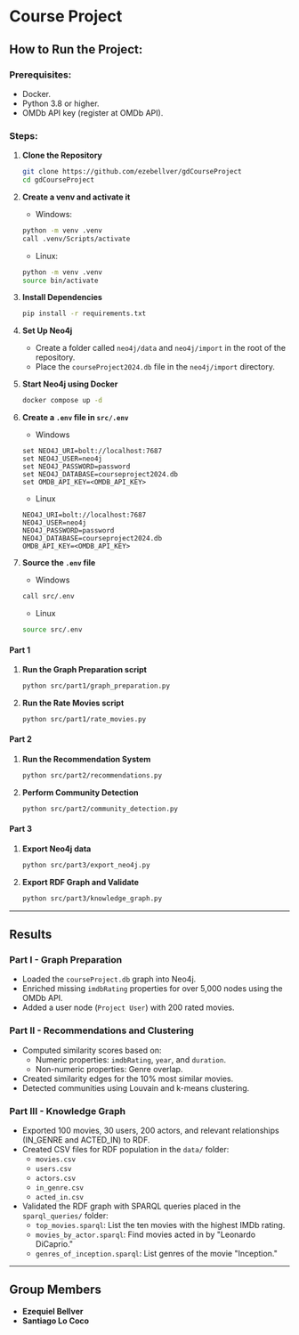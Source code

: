 # **Course Project**

## How to Run the Project:

### Prerequisites:

* Docker.
* Python 3.8 or higher.
* OMDb API key (register at OMDb API).

### Steps:

1. **Clone the Repository**
   ```bash
   git clone https://github.com/ezebellver/gdCourseProject
   cd gdCourseProject
   ```

2. **Create a venv and activate it**
    - Windows:
    ```bash
    python -m venv .venv
    call .venv/Scripts/activate
    ```
    - Linux:
    ```bash
    python -m venv .venv
    source bin/activate
    ```

3. **Install Dependencies**
    ```bash
    pip install -r requirements.txt
    ```

4. **Set Up Neo4j**
    - Create a folder called `neo4j/data` and `neo4j/import` in the root of the repository.
    - Place the `courseProject2024.db` file in the `neo4j/import` directory.

5. **Start Neo4j using Docker**
   ```bash
   docker compose up -d
   ```
   
6. **Create a `.env` file in `src/.env`**
    - Windows
    ```env
    set NEO4J_URI=bolt://localhost:7687
    set NEO4J_USER=neo4j
    set NEO4J_PASSWORD=password
    set NEO4J_DATABASE=courseproject2024.db
    set OMDB_API_KEY=<OMDB_API_KEY>
    ```
    - Linux
    ```env
    NEO4J_URI=bolt://localhost:7687
    NEO4J_USER=neo4j
    NEO4J_PASSWORD=password
    NEO4J_DATABASE=courseproject2024.db
    OMDB_API_KEY=<OMDB_API_KEY>
    ```

7. **Source the `.env` file**
    - Windows
    ```bash
    call src/.env
    ```
    - Linux
    ```bash
    source src/.env
    ```

#### Part 1

1. **Run the Graph Preparation script**
    ```bash
    python src/part1/graph_preparation.py
    ```

2. **Run the Rate Movies script**
    ```bash
    python src/part1/rate_movies.py
    ```
   
#### Part 2

1. **Run the Recommendation System**
    ```bash
    python src/part2/recommendations.py
    ```

2. **Perform Community Detection**
    ```bash
    python src/part2/community_detection.py
    ```

#### Part 3

1. **Export Neo4j data**
    ```bash
    python src/part3/export_neo4j.py
    ```
   
2. **Export RDF Graph and Validate**
    ```bash
    python src/part3/knowledge_graph.py
    ```

---

## Results

### Part I - Graph Preparation
- Loaded the `courseProject.db` graph into Neo4j.
- Enriched missing `imdbRating` properties for over 5,000 nodes using the OMDb API.
- Added a user node (`Project User`) with 200 rated movies.

### Part II - Recommendations and Clustering
- Computed similarity scores based on:
  - Numeric properties: `imdbRating`, `year`, and `duration`.
  - Non-numeric properties: Genre overlap.
- Created similarity edges for the 10% most similar movies.
- Detected communities using Louvain and k-means clustering.

### Part III - Knowledge Graph
- Exported 100 movies, 30 users, 200 actors, and relevant relationships (IN_GENRE and ACTED_IN) to RDF.
- Created CSV files for RDF population in the `data/` folder:
  - `movies.csv`
  - `users.csv`
  - `actors.csv`
  - `in_genre.csv`
  - `acted_in.csv`
- Validated the RDF graph with SPARQL queries placed in the `sparql_queries/` folder:
  - `top_movies.sparql`: List the ten movies with the highest IMDb rating.
  - `movies_by_actor.sparql`: Find movies acted in by "Leonardo DiCaprio."
  - `genres_of_inception.sparql`: List genres of the movie "Inception."

---

## Group Members

- **Ezequiel Bellver**
- **Santiago Lo Coco**
